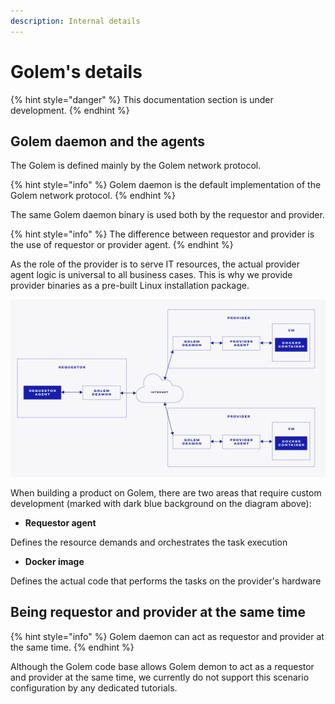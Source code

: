 ```yaml
---
description: Internal details
---
```


# Golem's details

{% hint style="danger" %}
This documentation section is under development.
{% endhint %}

## Golem daemon and the agents

The Golem is defined mainly by the Golem network protocol. 

{% hint style="info" %}
Golem daemon is the default implementation of the Golem network protocol. 
{% endhint %}

 The same Golem daemon binary is used both by the requestor and provider. 

{% hint style="info" %}
The difference between requestor and provider is the use of requestor or provider agent.
{% endhint %}

As the role of the provider is to serve IT resources, the actual provider agent logic is universal to all business cases. This is why we provide provider binaries as a pre-built Linux installation package.

![](../.gitbook/assets/tnm-docs-infographics-07.jpg)

When building a product on Golem, there are two areas that require custom development \(marked with dark blue background on the diagram above\):

* **Requestor agent**

Defines the resource demands and orchestrates the task execution

* **Docker image**

Defines the actual code that performs the tasks on the provider's hardware

## Being requestor and provider at the same time

{% hint style="info" %}
 Golem daemon can act as requestor and provider at the same time.
{% endhint %}

Although the Golem code base allows Golem demon to act as a requestor and provider at the same time, we currently do not support this scenario configuration by any dedicated tutorials.


